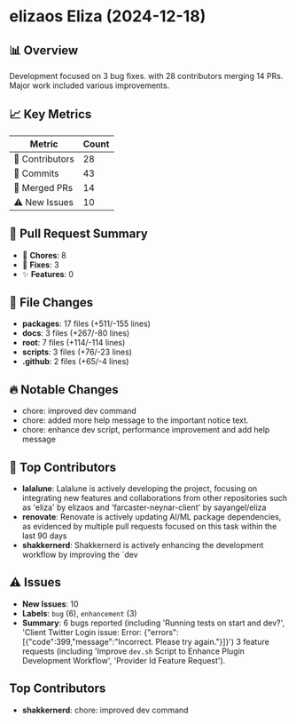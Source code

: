 # elizaos Eliza (2024-12-18)
    
## 📊 Overview
Development focused on 3 bug fixes. with 28 contributors merging 14 PRs. Major work included various improvements.

## 📈 Key Metrics
| Metric | Count |
|---------|--------|
| 👥 Contributors | 28 |
| 📝 Commits | 43 |
| 🔄 Merged PRs | 14 |
| ⚠️ New Issues | 10 |

## 🔄 Pull Request Summary
- 🧹 **Chores**: 8
- 🐛 **Fixes**: 3
- ✨ **Features**: 0

## 📁 File Changes
- **packages**: 17 files (+511/-155 lines)
- **docs**: 3 files (+267/-80 lines)
- **root**: 7 files (+114/-114 lines)
- **scripts**: 3 files (+76/-23 lines)
- **.github**: 2 files (+65/-4 lines)

## 🔥 Notable Changes
- chore: improved dev command
- chore: added more help message to the important notice text.
- chore: enhance dev script, performance improvement and add help message

## 👥 Top Contributors
- **lalalune**: Lalalune is actively developing the project, focusing on integrating new features and collaborations from other repositories such as 'eliza' by elizaos and 'farcaster-neynar-client' by sayangel/eliza
- **renovate**: Renovate is actively updating AI/ML package dependencies, as evidenced by multiple pull requests focused on this task within the last 90 days
- **shakkernerd**: Shakkernerd is actively enhancing the development workflow by improving the `dev

## ⚠️ Issues
- **New Issues**: 10
- **Labels**: `bug` (6), `enhancement` (3)
- **Summary**: 6 bugs reported (including 'Running tests on start and dev?', 'Client Twitter Login issue: Error: {"errors":[{"code":399,"message":"Incorrect. Please try again."}]}') 3 feature requests (including 'Improve `dev.sh` Script to Enhance Plugin Development Workflow', 'Provider Id Feature Request').

## Top Contributors
- **shakkernerd**: chore: improved dev command